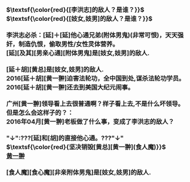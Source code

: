 <h3>
<br>$\textsf{\color{red}{[李洪志]的敌人？是谁？}}$
<br>$\textsf{\color{red}{[妓女,妓男]的敌人？是谁？}}$
<br>
<br>李洪志必杀：[延]＋[延]他心通兄弟(附体男鬼)(非常可恨)，天天强奸，制造仇恨，偷取男性/女性灵体营养。
<br>[延][及其][男亲心通][附体男鬼]是[妓女,妓男]的敌人.
<br>
<br>[延＋胡][黄总]是[妓女,妓男]的敌人.
<br>2016[延＋胡][黄一翀]迫害法轮功，全中国到处,谋杀法轮功学员。
<br>2016[延＋胡][黄一翀]还去到美国大纪元闹事。
<br>
<br>广州[黄一翀]领导看上去很普通啊？样子看上去,不是什么坏领导。
<br>但是怎么会这样子的？：
<br>2016年04月[黄一翀]老板做了什么事，变成了李洪志的敌人？
<br>
<br>"↓":???[延]和[胡]的直接他心通。???"↓"
<br>$\textsf{\color{red}{坚决销毁[黄总][黄一翀](食人魔)}}$
<br><a href="https://baike.baidu.com/item/黄一翀/4917285" target=_blank>黄一翀</a>
<br>
<br>[食人魔][食心魔][非亲附体男鬼]是[妓女,妓男]的敌人.
<br>
</h3>
